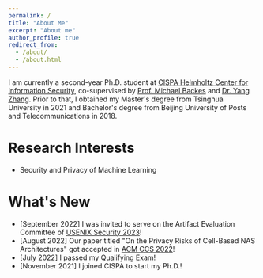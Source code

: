 ```yaml
---
permalink: /
title: "About Me"
excerpt: "About me"
author_profile: true
redirect_from: 
  - /about/
  - /about.html
---
```

I am currently a second-year Ph.D. student at [CISPA Helmholtz Center for Information Security](https://cispa.de/en), co-supervised by [Prof. Michael Backes](https://cispa.de/en/about/director-page) and [Dr. Yang Zhang](https://yangzhangalmo.github.io/). Prior to that, I obtained my Master's degree from Tsinghua University in 2021 and Bachelor's degree from Beijing University of Posts and Telecommunications in 2018.

Research Interests
======
- Security and Privacy of Machine Learning

What's New
======
- [September 2022] I was invited to serve on the Artifact Evaluation Committee of [USENIX Security 2023](https://www.usenix.org/conference/usenixsecurity23)!
- [August 2022] Our paper titled "On the Privacy Risks of Cell-Based NAS Architectures" got accepted in [ACM CCS 2022](https://www.sigsac.org/ccs/CCS2022/)!
- [July 2022] I passed my Qualifying Exam!
- [November 2021] I joined CISPA to start my Ph.D.!


